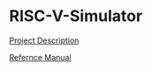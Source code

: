 # RISC-V-Simulator
[Project Description](https://github.com/DhanushSavaram/RISC-V-Simulator/blob/main/docs/Final%20Project%20Description%202025-1.pdf)


[Refernce Manual]([https://github.com/DhanushSavaram/RISC-V-Simulator/blob/main/unpriv-isa-asciidoc-40-56.pdf](https://github.com/DhanushSavaram/RISC-V-Simulator/blob/main/docs/ISA-reference.pdf))
